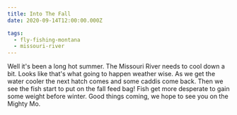 ```yaml
---
title: Into The Fall
date: 2020-09-14T12:00:00.000Z

tags:
  - fly-fishing-montana
  - missouri-river
---
```


Well it's been a long hot summer. The Missouri River needs to cool down a bit. Looks like that's what going to happen weather wise. As we get the water cooler the next hatch comes and some caddis come back. Then we see the fish start to put on the fall feed bag! Fish get more desperate to gain some weight before winter. Good things coming, we hope to see you on the Mighty Mo.
